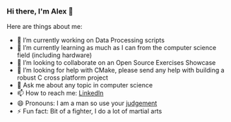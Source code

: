### Hi there, I'm Alex 👋

Here are things about me:

- 🔭 I’m currently working on Data Processing scripts
- 🌱 I’m currently learning as much as I can from the computer science field (including hardware)
- 👯 I’m looking to collaborate on an Open Source Exercises Showcase
- 🤔 I’m looking for help with CMake, please send any help with building a robust C cross platform project
- 💬 Ask me about any topic in computer science
- 📫 How to reach me: [LinkedIn](https://www.linkedin.com/in/alexandru-constantin-cardas-b40395150/)
- 😄 Pronouns: I am a man so use your [judgement](https://www.youtube.com/watch?v=WtftZPL-k7Y) 
- ⚡ Fun fact: Bit of a fighter, I do a lot of martial arts
